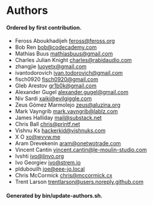 # Authors

#### Ordered by first contribution.

- Feross Aboukhadijeh <feross@feross.org>
- Bob Ren <bob@codecademy.com>
- Mathias Buus <mathiasbuus@gmail.com>
- Charles Julian Knight <charles@rabidaudio.com>
- zhangjie <luoyetx@gmail.com>
- ivantodorovich <ivan.todorovich@gmail.com>
- fisch0920 <fisch0920@gmail.com>
- Gleb Arestov <gr1b0k@gmail.com>
- Alexander Gugel <alexander.gugel@gmail.com>
- Niv Sardi <xaiki@evilgiggle.com>
- Zeus Gómez Marmolejo <zeus@aluzina.org>
- Mark Vayngrib <mark.vayngrib@lablz.com>
- James Halliday <mail@substack.net>
- Chris Ball <chris@printf.net>
- Vishnu Ks <hackerkid@vishnuks.com>
- X O <xo@wvvw.me>
- Aram Drevekenin <aram@onetwotrade.com>
- Vincent Cantin <vincent.cantin@le-moulin-studio.com>
- Ivshti <ivo@linvo.org>
- Ivo Georgiev <ivo@strem.io>
- pldubouilh <joe@eee-jo.local>
- Chris McCormick <chris@mccormick.cx>
- Trent Larson <trentlarson@users.noreply.github.com>

#### Generated by bin/update-authors.sh.
